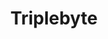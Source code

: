 ---
title: "Triplebyte"
description: "We believe the current technical hiring process doesn’t do enough to help engineers show their strengths. At Triplebyte, we’re dedicated to building a better process."
link: https://triplebyte.com/a/Wergxwo/d
image: "/assets/img/supporters/triplebyte.png"
categories:
  - affiliate-partner
---
